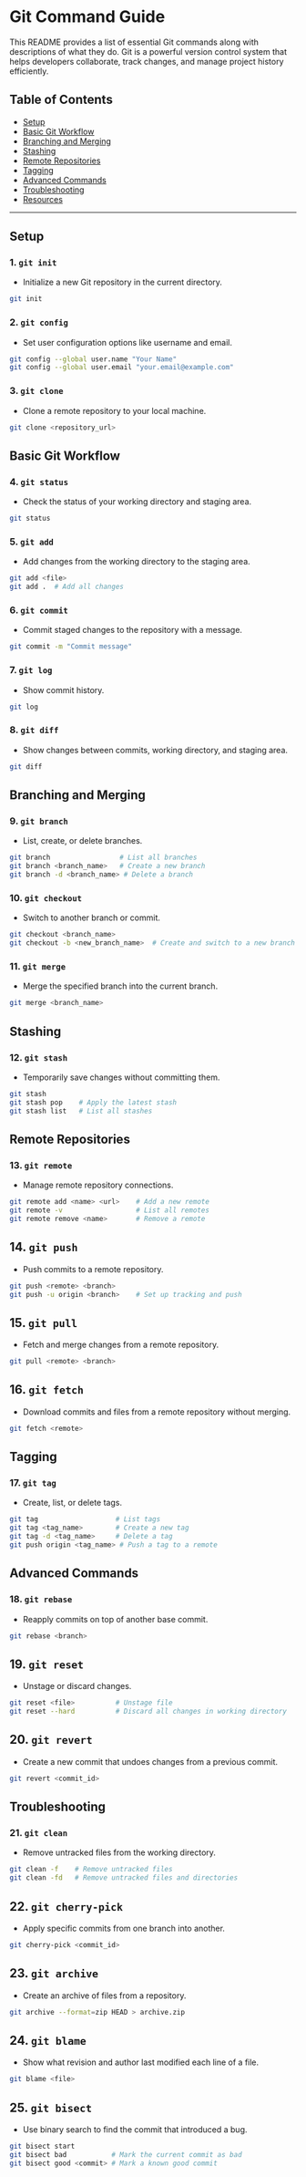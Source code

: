 # Git Command Guide

This README provides a list of essential Git commands along with descriptions of what they do. Git is a powerful version control system that helps developers collaborate, track changes, and manage project history efficiently.

## Table of Contents

- [Setup](#setup)
- [Basic Git Workflow](#basic-git-workflow)
- [Branching and Merging](#branching-and-merging)
- [Stashing](#stashing)
- [Remote Repositories](#remote-repositories)
- [Tagging](#tagging)
- [Advanced Commands](#advanced-commands)
- [Troubleshooting](#troubleshooting)
- [Resources](#resources)

---

## Setup

### 1. **`git init`**

- Initialize a new Git repository in the current directory.

```bash
git init
```

### 2. **`git config`**

- Set user configuration options like username and email.

```bash
git config --global user.name "Your Name"
git config --global user.email "your.email@example.com"
```

### 3. **`git clone`**

- Clone a remote repository to your local machine.

```bash
git clone <repository_url>
```

## Basic Git Workflow

### 4. **`git status`**

- Check the status of your working directory and staging area.

```bash
git status
```

### 5. **`git add`**

- Add changes from the working directory to the staging area.

```bash
git add <file>
git add .  # Add all changes
```

### 6. **`git commit`**

- Commit staged changes to the repository with a message.

```bash
git commit -m "Commit message"
```

### 7. **`git log`**

- Show commit history.

```bash
git log
```

### 8. **`git diff`**

- Show changes between commits, working directory, and staging area.

```bash
git diff
```

## Branching and Merging

### 9. **`git branch`**

- List, create, or delete branches.

```bash
git branch                 # List all branches
git branch <branch_name>   # Create a new branch
git branch -d <branch_name> # Delete a branch
```

### 10. **`git checkout`**

- Switch to another branch or commit.

```bash
git checkout <branch_name>
git checkout -b <new_branch_name>  # Create and switch to a new branch
```

### 11. **`git merge`**

- Merge the specified branch into the current branch.

```bash
git merge <branch_name>
```

## Stashing

### 12. **`git stash`**

- Temporarily save changes without committing them.

```bash
git stash
git stash pop    # Apply the latest stash
git stash list   # List all stashes
```

## Remote Repositories

### 13. **`git remote`**

- Manage remote repository connections.

```bash
git remote add <name> <url>    # Add a new remote
git remote -v                  # List all remotes
git remote remove <name>       # Remove a remote
```

## 14. **`git push`**

- Push commits to a remote repository.

```bash
git push <remote> <branch>
git push -u origin <branch>    # Set up tracking and push
```

## 15. **`git pull`**

- Fetch and merge changes from a remote repository.

```bash
git pull <remote> <branch>
```

## 16. **`git fetch`**

- Download commits and files from a remote repository without merging.

```bash
git fetch <remote>
```

## Tagging

### 17. **`git tag`**

- Create, list, or delete tags.

```bash
git tag                   # List tags
git tag <tag_name>        # Create a new tag
git tag -d <tag_name>     # Delete a tag
git push origin <tag_name> # Push a tag to a remote
```

## Advanced Commands

### 18. **`git rebase`**

- Reapply commits on top of another base commit.

```bash
git rebase <branch>
```

## 19. **`git reset`**

- Unstage or discard changes.

```bash
git reset <file>          # Unstage file
git reset --hard          # Discard all changes in working directory
```

## 20. **`git revert`**

- Create a new commit that undoes changes from a previous commit.

```bash
git revert <commit_id>
```

## Troubleshooting

### 21. **`git clean`**

- Remove untracked files from the working directory.

```bash
git clean -f    # Remove untracked files
git clean -fd   # Remove untracked files and directories
```

## 22. **`git cherry-pick`**

- Apply specific commits from one branch into another.

```bash
git cherry-pick <commit_id>
```

## 23. **`git archive`**

- Create an archive of files from a repository.

```bash
git archive --format=zip HEAD > archive.zip
```

## 24. **`git blame`**

- Show what revision and author last modified each line of a file.

```bash
git blame <file>
```

## 25. **`git bisect`**

- Use binary search to find the commit that introduced a bug.

```bash
git bisect start
git bisect bad           # Mark the current commit as bad
git bisect good <commit> # Mark a known good commit
```
